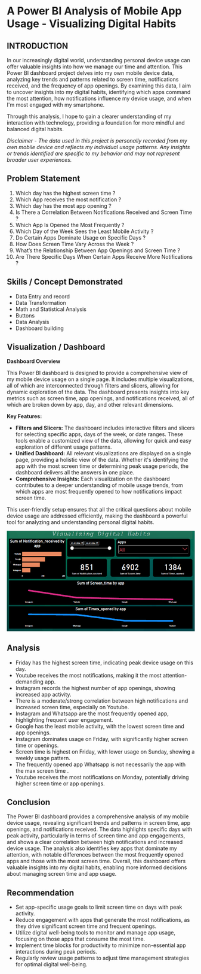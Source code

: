 # A Power BI Analysis of Mobile App Usage -  Visualizing Digital Habits 

## INTRODUCTION

In our increasingly digital world, understanding personal device usage can offer valuable insights into how we manage our time and attention. This Power BI dashboard project delves into my own mobile device data, analyzing key trends and patterns related to screen time, notifications received, and the frequency of app openings. By examining this data, I aim to uncover insights into my digital habits, identifying which apps command the most attention, how notifications influence my device usage, and when I'm most engaged with my smartphone.

Through this analysis, I hope to gain a clearer understanding of my interaction with technology, providing a foundation for more mindful and balanced digital habits.

*Disclaimer - The data used in this project is personally recorded from my own mobile device and reflects my individual usage patterns. Any insights or trends identified are specific to my behavior and may not represent broader user experiences.*

## Problem Statement
1. Which day has the highest screen time ?
2. Which App receives the most notification ?
3. Which day has the most app opening ?
4. Is There a Correlation Between Notifications Received and Screen Time ?
5. Which App Is Opened the Most Frequently ?
6. Which Day of the Week Sees the Least Mobile Activity ?
7. Do Certain Apps Dominate Usage on Specific Days ?
8. How Does Screen Time Vary Across the Week ?
9. What’s the Relationship Between App Openings and Screen Time ?
10. Are There Specific Days When Certain Apps Receive More Notifications ?

## Skills / Concept Demonstrated

- Data Entry and record
- Data Transformation
- Math and Statistical Analysis
- Buttons
- Data Analysis
- Dashboard building

## Visualization / Dashboard 

**Dashboard Overview**

This Power BI dashboard is designed to provide a comprehensive view of my mobile device usage on a single page. It includes multiple visualizations, all of which are interconnected through filters and slicers, allowing for dynamic exploration of the data. The dashboard presents insights into key metrics such as screen time, app openings, and notifications received, all of which are broken down by app, day, and other relevant dimensions.

**Key Features:**
- **Filters and Slicers:** The dashboard includes interactive filters and slicers for selecting specific apps, days of the week, or date ranges. These tools enable a customized view of the data, allowing for quick and easy exploration of different usage patterns.
- **Unified Dashboard:** All relevant visualizations are displayed on a single page, providing a holistic view of the data. Whether it's identifying the app with the most screen time or determining peak usage periods, the dashboard delivers all the answers in one place.
- **Comprehensive Insights:** Each visualization on the dashboard contributes to a deeper understanding of mobile usage trends, from which apps are most frequently opened to how notifications impact screen time.

This user-friendly setup ensures that all the critical questions about mobile device usage are addressed efficiently, making the dashboard a powerful tool for analyzing and understanding personal digital habits.

![](my_activity_image.png)

## Analysis
- Friday has the highest screen time, indicating peak device usage on this day.
- Youtube receives the most notifications, making it the most attention-demanding app.
- Instagram records the highest number of app openings, showing increased app activity.
- There is a moderate/strong correlation between high notifications and increased screen time, especially on Youtube.
- Instagram and Whatsapp are the most frequently opened app, highlighting frequent user engagement.
- Google has the least mobile activity, with the lowest screen time and app openings.
- Instagram dominates usage on Friday, with significantly higher screen time or openings.
- Screen time is highest on Friday, with lower usage on Sunday, showing a weekly usage pattern.
- The frequently opened app Whatsapp is not necessarily the app with the max screen time .
- Youtube receives the most notifications on Monday, potentially driving higher screen time or app openings.

## Conclusion
The Power BI dashboard provides a comprehensive analysis of my mobile device usage, revealing significant trends and patterns in screen time, app openings, and notifications received. The data highlights specific days with peak activity, particularly in terms of screen time and app engagements, and shows a clear correlation between high notifications and increased device usage. The analysis also identifies key apps that dominate my attention, with notable differences between the most frequently opened apps and those with the most screen time. Overall, this dashboard offers valuable insights into my digital habits, enabling more informed decisions about managing screen time and app usage.

## Recommendation
- Set app-specific usage goals to limit screen time on days with peak activity.
- Reduce engagement with apps that generate the most notifications, as they drive significant screen time and frequent openings.
- Utilize digital well-being tools to monitor and manage app usage, focusing on those apps that consume the most time.
- Implement time blocks for productivity to minimize non-essential app interactions during peak periods.
- Regularly review usage patterns to adjust time management strategies for optimal digital well-being.














